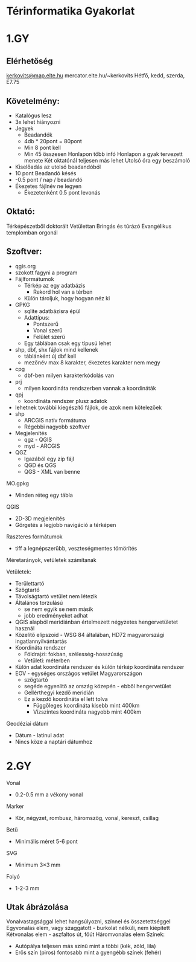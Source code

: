 # Térinformatika Gyakorlat

# 1.GY

## Elérhetőség
kerkovits@map.elte.hu
mercator.elte.hu/~kerkovits
Hétfő, kedd, szerda, É7.75

## Követelmény:
- Katalógus lesz
- 3x lehet hiányozni
- Jegyek
	- Beadandók
	- 4db * 20pont = 80pont
	- Min 8 pont kell
	- Min 45 összesen
Honlapon több infó
Honlapon a gyak tervezett menete
Két oktatónál teljesen más lehet
Utolsó óra egy beszámoló  
- Kiselőadás az utolsó beadandóból
- 10 pont
Beadandó késés
- -0.5 pont / nap / beadandó
- Ékezetes fájlnév ne legyen
	- Ékezetenként 0.5 pont levonás

## Oktató:
Térképészetből doktorált
Vetülettan
Bringás és túrázó
Evangélikus templomban orgonál

## Szoftver:
- qgis.org
- szokott fagyni a program
- Fájlformátumok
  - Térkép az egy adatbázis
    - Rekord hol van a térben
  - Külön tároljuk, hogy hogyan néz ki
- GPKG
  - sqlite adatbázisra épül
  - Adattípus:
    - Pontszerű
    - Vonal szerű
    - Felület szerű
  - Egy táblában csak egy típusú lehet
- shp, dbf, shx fájlok mind kellenek
  - táblánként új dbf kell
  - mezőnév max 8 karakter, ékezetes karakter nem megy
- cpg
  - dbf-ben milyen karakterkódolás van
- prj
  - milyen koordináta rendszerben vannak a koordináták
- qpj 
  - koordináta rendszer plusz adatok
- lehetnek további kiegészítő fájlok, de azok nem kötelezőek
- shp
  - ARCGIS natív formátuma
  - Régebbi nagyobb szoftver
- Megjelenítés
  - qgz - QGIS
  - myd - ARCGIS
- QGZ
  - Igazából egy zip fájl
  - QGD és QGS
  - QGS - XML van benne

MO.gpkg
- Minden réteg egy tábla

QGIS
- 2D-3D megjelenítés
- Görgetés a legjobb navigáció a térképen

Raszteres formátumok
- tiff a legnépszerűbb, veszteségmentes tömörítés

Méretarányok, vetületek számítanak

Vetületek:
- Területtartó
- Szögtartó
- Távolságtartó vetület nem létezik
- Általános torzulású 
  - se nem egyik se nem másik
  - jobb eredményeket adhat
- QGIS alapból meridiánban értelmezett négyzetes hengervetületet használ
- Közelítő elipszoid - WSG 84 általában, HD72 magyarországi ingatlannyilvántartás
- Koordináta rendszer
  - Földrajzi: fokban, szélesség-hosszúság
  - Vetületi: méterben
- Külön adat koordináta rendszer és külön térkép koordináta rendszer
- EOV - egységes országos vetület Magyarországon 
  - szögtartó
  - segéde egyenlítő az ország közepén - ebből hengervetület
  - Gellérthegyi kezdő meridián
  - Ez a kezdő koordináta el lett tolva
    - Függőleges koordináta kisebb mint 400km
    - Vízszintes koordináta nagyobb mint 400km

Geodéziai dátum
- Dátum - latinul adat
- Nincs köze a naptári dátumhoz

# 2.GY

Vonal
- 0.2-0.5 mm a vékony vonal

Marker
- Kör, négyzet, rombusz, háromszög, vonal, kereszt, csillag

Betű
- Minimális méret 5-6 pont

SVG
- Minimum 3×3 mm

Folyó
- 1-2-3 mm

## Utak ábrázolása

Vonalvastagsággal lehet hangsúlyozni, színnel és összetettséggel
Egyvonalas elem, vagy szaggatott - burkolat nélküli, nem kiépített
Kétvonalas elem - aszfaltos út, főút
Háromvonalas elem
Színek:
- Autópálya teljesen más színű mint a többi (kék, zöld, lila)
- Erős szín (piros) fontosabb mint a gyengébb színek (fehér)


